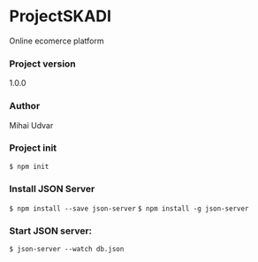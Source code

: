 # ProjectSKADI

Online ecomerce platform

### Project version

1.0.0

### Author

Mihai Udvar

### Project init

`$ npm init`

### Install JSON Server

`$ npm install --save json-server`
`$ npm install -g json-server`

### Start JSON server:

`$ json-server --watch db.json`
